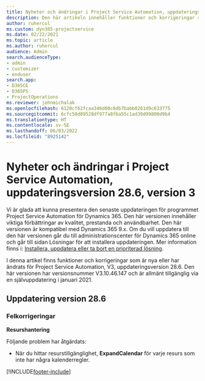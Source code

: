 ```yaml
---
title: Nyheter och ändringar i Project Service Automation, uppdateringsversion 28.6, snabbkorrigering, version 3
description: Den här artikeln innehåller funktioner och korrigeringar som är tillgängliga i Project Service Automation uppdateringsutgåva 28.6, snabbkorrigering V3.
author: ruhercul
ms.custom: dyn365-projectservice
ms.date: 02/22/2021
ms.topic: article
ms.author: ruhercul
audience: Admin
search.audienceType:
- admin
- customizer
- enduser
search.app:
- D365CE
- D365PS
- ProjectOperations
ms.reviewer: johnmichalak
ms.openlocfilehash: 6120cf62fcaa346d00c6db7babb0261d9c633775
ms.sourcegitcommit: 6cfc50d89528df977a8f6a55c1ad39d99800d9b4
ms.translationtype: HT
ms.contentlocale: sv-SE
ms.lasthandoff: 06/03/2022
ms.locfileid: "8925142"
---
```

# <a name="whats-new-or-changed-in-project-service-automation-update-release-286-v3"></a>Nyheter och ändringar i Project Service Automation, uppdateringsversion 28.6, version 3

Vi är glada att kunna presentera den senaste uppdateringen för programmet Project Service Automation för Dynamics 365. Den här versionen innehåller viktiga förbättringar av kvalitet, prestanda och användbarhet. Den här versionen är kompatibel med Dynamics 365 9.x. Om du vill uppdatera till den här versionen går du till administrationscenter för Dynamics 365 online och går till sidan Lösningar för att installera uppdateringen. Mer information finns i: [Installera, uppdatera eller ta bort en prioriterad lösning](/power-platform/admin/install-remove-preferred-solution).

I denna artikel finns funktioner och korrigeringar som är nya eller har ändrats för Project Service Automation, V3, uppdateringsversion 28.6. Den här versionen har versionsnummer V3.10.46.147 och är allmänt tillgänglig via en självuppdatering i januari 2021.

## <a name="update-release-286"></a>Uppdatering version 28.6

### <a name="bug-fixes"></a>Felkorrigeringar


**Resurshantering**

Följande problem har åtgärdats:

- När du hittar resurstillgänglighet, **ExpandCalendar** för varje resurs som inte har några kalenderregler.


[!INCLUDE[footer-include](../includes/footer-banner.md)]
